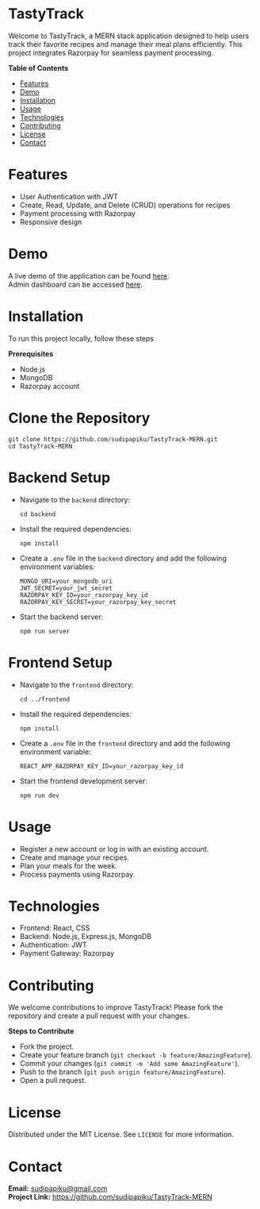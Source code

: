 # TastyTrack
Welcome to TastyTrack, a MERN stack application designed to help users track their favorite recipes and manage their meal plans efficiently. This project integrates Razorpay for seamless payment processing.

**Table of Contents**
<ul>
    <li><a href="#features">Features</a></li>
    <li><a href="#demo">Demo</a></li>
    <li><a href="#installation">Installation</a></li>
    <li><a href="#usage">Usage</a></li>
    <li><a href="#technologies">Technologies</a></li>
    <li><a href="#contributing">Contributing</a></li>
    <li><a href="#license">License</a></li>
    <li><a href="#contact">Contact</a></li>
</ul>

# Features
<ul>
    <li>User Authentication with JWT</li>
    <li>Create, Read, Update, and Delete (CRUD) operations for recipes</li>
    <li>Payment processing with Razorpay</li>
    <li>Responsive design</li>
</ul>

# Demo
A live demo of the application can be found <a href="https://tastytrack-frontend.onrender.com" target="_blank">here</a>. <br>
Admin dashboard can be accessed <a href="https://tastytrack-admin.onrender.com" target="_blank">here</a>.

# Installation

To run this project locally, follow these steps

**Prerequisites**
<ul>
    <li>Node.js</li>
    <li>MongoDB</li>
    <li>Razorpay account</li>
</ul>

# Clone the Repository
<pre><code>git clone https://github.com/sudipapiku/TastyTrack-MERN.git
cd TastyTrack-MERN</code></pre>

# Backend Setup
<ul>
<li>Navigate to the <code>backend</code> directory:
<pre><code>cd backend</code></pre></li>
<li>Install the required dependencies:
    <pre><code>npm install</code></pre>
</li>
<li>Create a <code>.env</code> file in the <code>backend</code> directory and add the following environment variables:
                <pre><code>MONGO_URI=your_mongodb_uri
JWT_SECRET=your_jwt_secret
RAZORPAY_KEY_ID=your_razorpay_key_id
RAZORPAY_KEY_SECRET=your_razorpay_key_secret</code></pre>
            </li>
            <li>Start the backend server:
                <pre><code>npm run server</code></pre>
            </li>
</ul>

# Frontend Setup
<ul>
    <li>Navigate to the <code>frontend</code> directory:
    <pre><code>cd ../frontend</code></pre> </li>
    <li>Install the required dependencies:
        <pre><code>npm install</code></pre></li>
<li>Create a <code>.env</code> file in the <code>frontend</code> directory and add the following environment variable:
                <pre><code>REACT_APP_RAZORPAY_KEY_ID=your_razorpay_key_id</code></pre>
            </li>
            <li>Start the frontend development server:
                <pre><code>npm run dev</code></pre>
            </li>
        </ul>

# Usage
<ul>
    <li>Register a new account or log in with an existing account.</li>
    <li>Create and manage your recipes.</li>
    <li>Plan your meals for the week.</li>
    <li>Process payments using Razorpay.</li>
</ul>

# Technologies
<ul>
    <li> Frontend: React, CSS</li>
    <li>Backend: Node.js, Express.js, MongoDB</li>
    <li>Authentication: JWT</li>
    <li>Payment Gateway: Razorpay</li>
</ul>

# Contributing
We welcome contributions to improve TastyTrack! Please fork the repository and create a pull request with your changes.

**Steps to Contribute** 
<ul>
    <li>Fork the project.</li>
    <li>Create your feature branch (<code>git checkout -b feature/AmazingFeature</code>).</li>
    <li>Commit your changes (<code>git commit -m 'Add some AmazingFeature'</code>).</li>
    <li>Push to the branch (<code>git push origin feature/AmazingFeature</code>).</li>
    <li>Open a pull request.</li>
</ul>

# License
Distributed under the MIT License. See <code>LICENSE</code> for more information.

# Contact
**Email:** <a href="mailto:sudipapiku@gmail.com">sudipapiku@gmail.com</a> <br>
**Project Link:** <a href="https://github.com/sudipapiku/TastyTrack-MERN">https://github.com/sudipapiku/TastyTrack-MERN</a>
   
